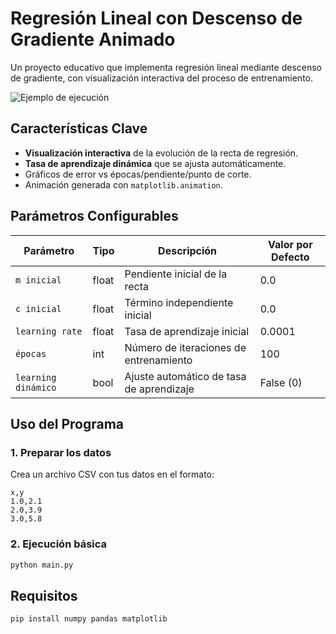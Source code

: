 # Regresión Lineal con Descenso de Gradiente Animado 

Un proyecto educativo que implementa regresión lineal mediante descenso de gradiente, con visualización interactiva del proceso de entrenamiento.

![Ejemplo de ejecución]([https://drive.google.com/file/d/19hBLNnwgh-aKLRx2Z-SP30ZTFQiPbYSw/view?usp=sharing])  

## Características Clave 
- **Visualización interactiva** de la evolución de la recta de regresión.
- **Tasa de aprendizaje dinámica** que se ajusta automáticamente.
- Gráficos de error vs épocas/pendiente/punto de corte.
- Animación generada con `matplotlib.animation`.

## Parámetros Configurables

| Parámetro          | Tipo    | Descripción                                  | Valor por Defecto  |
|--------------------|---------|----------------------------------------------|--------------------|
| `m inicial`        | float   | Pendiente inicial de la recta                | 0.0                |
| `c inicial`        | float   | Término independiente inicial                | 0.0                |
| `learning rate`    | float   | Tasa de aprendizaje inicial                  | 0.0001             |
| `épocas`           | int     | Número de iteraciones de entrenamiento       | 100                |
| `learning dinámico`| bool    | Ajuste automático de tasa de aprendizaje     | False (0)          |

## Uso del Programa

### 1. Preparar los datos
Crea un archivo CSV con tus datos en el formato:
```csv
x,y
1.0,2.1
2.0,3.9
3.0,5.8
```
### 2. Ejecución básica
```bash
python main.py
```

## Requisitos 
```bash
pip install numpy pandas matplotlib

